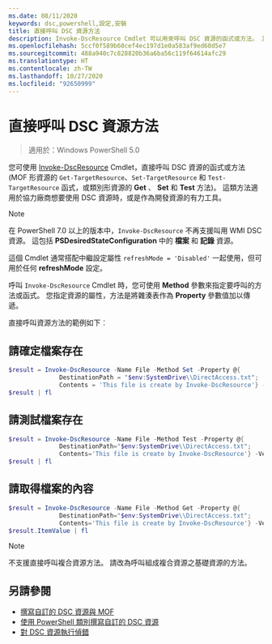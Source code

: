 ```yaml
---
ms.date: 08/11/2020
keywords: dsc,powershell,設定,安裝
title: 直接呼叫 DSC 資源方法
description: Invoke-DscResource Cmdlet 可以用來呼叫 DSC 資源的函式或方法。 其可由想要使用 DSC 資源的協力廠商使用，或是作為開發資源時的有用工具。
ms.openlocfilehash: 5ccf0f589b60cef4ec197d1e0a583af9ed60d5e7
ms.sourcegitcommit: 488a940c7c828820b36a6ba56c119f64614afc29
ms.translationtype: HT
ms.contentlocale: zh-TW
ms.lasthandoff: 10/27/2020
ms.locfileid: "92650999"
---
```

# <a name="calling-dsc-resource-methods-directly"></a>直接呼叫 DSC 資源方法

> 適用於：Windows PowerShell 5.0

您可使用 [Invoke-DscResource](/powershell/module/PSDesiredStateConfiguration/Invoke-DscResource) Cmdlet，直接呼叫 DSC 資源的函式或方法 (MOF 形資源的 `Get-TargetResource`、`Set-TargetResource` 和 `Test-TargetResource` 函式，或類別形資源的 **Get** 、 **Set** 和 **Test** 方法)。 這類方法適用於協力廠商想要使用 DSC 資源時，或是作為開發資源的有力工具。

> [!NOTE]
> 在 PowerShell 7.0 以上的版本中，`Invoke-DscResource` 不再支援叫用 WMI DSC 資源。 這包括 **PSDesiredStateConfiguration** 中的 **檔案** 和 **記錄** 資源。

這個 Cmdlet 通常搭配中繼設定屬性 `refreshMode = 'Disabled'` 一起使用，但可用於任何 **refreshMode** 設定。

呼叫 `Invoke-DscResource` Cmdlet 時，您可使用 **Method** 參數來指定要呼叫的方法或函式。 您指定資源的屬性，方法是將雜湊表作為 **Property** 參數值加以傳遞。

直接呼叫資源方法的範例如下︰

## <a name="ensure-a-file-is-present"></a>請確定檔案存在

```powershell
$result = Invoke-DscResource -Name File -Method Set -Property @{
              DestinationPath = "$env:SystemDrive\\DirectAccess.txt";
              Contents = 'This file is create by Invoke-DscResource'} -Verbose
$result | fl
```

## <a name="test-that-a-file-is-present"></a>請測試檔案存在

```powershell
$result = Invoke-DscResource -Name File -Method Test -Property @{
              DestinationPath="$env:SystemDrive\\DirectAccess.txt";
              Contents='This file is create by Invoke-DscResource'} -Verbose
$result | fl
```

## <a name="get-the-contents-of-file"></a>請取得檔案的內容

```powershell
$result = Invoke-DscResource -Name File -Method Get -Property @{
              DestinationPath="$env:SystemDrive\\DirectAccess.txt";
              Contents='This file is create by Invoke-DscResource'} -Verbose
$result.ItemValue | fl
```

> [!NOTE]
> 不支援直接呼叫複合資源方法。 請改為呼叫組成複合資源之基礎資源的方法。

## <a name="see-also"></a>另請參閱

- [撰寫自訂的 DSC 資源與 MOF](../resources/authoringResourceMOF.md)
- [使用 PowerShell 類別撰寫自訂的 DSC 資源](../resources/authoringResourceClass.md)
- [對 DSC 資源執行偵錯](../troubleshooting/debugResource.md)
